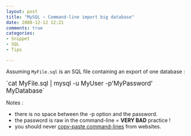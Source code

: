 ```yaml
---
layout: post
title: "MySQL ~ Command-line import big database"
date: 2008-12-12 12:21
comments: true
categories:
- Snippet
- SQL
- Tips

---
```


Assuming `MyFile.sql` is an SQL file containing an export of one database :

<big>
`cat MyFile.sql | mysql -u MyUser -p'MyPassword' MyDatabase`
</big>

Notes :

  - there is no space between the -p option and the password.
  - the password is raw in the command-line = **VERY BAD** practice !
  - you should never [copy-paste command-lines](http://thejh.net/misc/website-terminal-copy-paste) from websites.